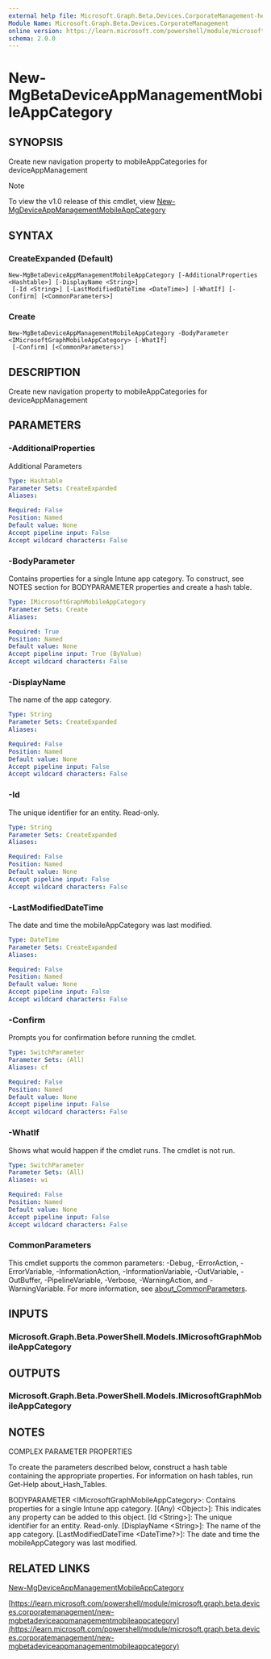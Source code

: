 ```yaml
---
external help file: Microsoft.Graph.Beta.Devices.CorporateManagement-help.xml
Module Name: Microsoft.Graph.Beta.Devices.CorporateManagement
online version: https://learn.microsoft.com/powershell/module/microsoft.graph.beta.devices.corporatemanagement/new-mgbetadeviceappmanagementmobileappcategory
schema: 2.0.0
---
```


# New-MgBetaDeviceAppManagementMobileAppCategory

## SYNOPSIS
Create new navigation property to mobileAppCategories for deviceAppManagement

> [!NOTE]
> To view the v1.0 release of this cmdlet, view [New-MgDeviceAppManagementMobileAppCategory](/powershell/module/Microsoft.Graph.Devices.CorporateManagement/New-MgDeviceAppManagementMobileAppCategory?view=graph-powershell-1.0)

## SYNTAX

### CreateExpanded (Default)
```
New-MgBetaDeviceAppManagementMobileAppCategory [-AdditionalProperties <Hashtable>] [-DisplayName <String>]
 [-Id <String>] [-LastModifiedDateTime <DateTime>] [-WhatIf] [-Confirm] [<CommonParameters>]
```

### Create
```
New-MgBetaDeviceAppManagementMobileAppCategory -BodyParameter <IMicrosoftGraphMobileAppCategory> [-WhatIf]
 [-Confirm] [<CommonParameters>]
```

## DESCRIPTION
Create new navigation property to mobileAppCategories for deviceAppManagement

## PARAMETERS

### -AdditionalProperties
Additional Parameters

```yaml
Type: Hashtable
Parameter Sets: CreateExpanded
Aliases:

Required: False
Position: Named
Default value: None
Accept pipeline input: False
Accept wildcard characters: False
```

### -BodyParameter
Contains properties for a single Intune app category.
To construct, see NOTES section for BODYPARAMETER properties and create a hash table.

```yaml
Type: IMicrosoftGraphMobileAppCategory
Parameter Sets: Create
Aliases:

Required: True
Position: Named
Default value: None
Accept pipeline input: True (ByValue)
Accept wildcard characters: False
```

### -DisplayName
The name of the app category.

```yaml
Type: String
Parameter Sets: CreateExpanded
Aliases:

Required: False
Position: Named
Default value: None
Accept pipeline input: False
Accept wildcard characters: False
```

### -Id
The unique identifier for an entity.
Read-only.

```yaml
Type: String
Parameter Sets: CreateExpanded
Aliases:

Required: False
Position: Named
Default value: None
Accept pipeline input: False
Accept wildcard characters: False
```

### -LastModifiedDateTime
The date and time the mobileAppCategory was last modified.

```yaml
Type: DateTime
Parameter Sets: CreateExpanded
Aliases:

Required: False
Position: Named
Default value: None
Accept pipeline input: False
Accept wildcard characters: False
```

### -Confirm
Prompts you for confirmation before running the cmdlet.

```yaml
Type: SwitchParameter
Parameter Sets: (All)
Aliases: cf

Required: False
Position: Named
Default value: None
Accept pipeline input: False
Accept wildcard characters: False
```

### -WhatIf
Shows what would happen if the cmdlet runs.
The cmdlet is not run.

```yaml
Type: SwitchParameter
Parameter Sets: (All)
Aliases: wi

Required: False
Position: Named
Default value: None
Accept pipeline input: False
Accept wildcard characters: False
```

### CommonParameters
This cmdlet supports the common parameters: -Debug, -ErrorAction, -ErrorVariable, -InformationAction, -InformationVariable, -OutVariable, -OutBuffer, -PipelineVariable, -Verbose, -WarningAction, and -WarningVariable. For more information, see [about_CommonParameters](http://go.microsoft.com/fwlink/?LinkID=113216).

## INPUTS

### Microsoft.Graph.Beta.PowerShell.Models.IMicrosoftGraphMobileAppCategory
## OUTPUTS

### Microsoft.Graph.Beta.PowerShell.Models.IMicrosoftGraphMobileAppCategory
## NOTES
COMPLEX PARAMETER PROPERTIES

To create the parameters described below, construct a hash table containing the appropriate properties.
For information on hash tables, run Get-Help about_Hash_Tables.

BODYPARAMETER \<IMicrosoftGraphMobileAppCategory\>: Contains properties for a single Intune app category.
  \[(Any) \<Object\>\]: This indicates any property can be added to this object.
  \[Id \<String\>\]: The unique identifier for an entity.
Read-only.
  \[DisplayName \<String\>\]: The name of the app category.
  \[LastModifiedDateTime \<DateTime?\>\]: The date and time the mobileAppCategory was last modified.

## RELATED LINKS
[New-MgDeviceAppManagementMobileAppCategory](/powershell/module/Microsoft.Graph.Devices.CorporateManagement/New-MgDeviceAppManagementMobileAppCategory?view=graph-powershell-1.0)

[https://learn.microsoft.com/powershell/module/microsoft.graph.beta.devices.corporatemanagement/new-mgbetadeviceappmanagementmobileappcategory](https://learn.microsoft.com/powershell/module/microsoft.graph.beta.devices.corporatemanagement/new-mgbetadeviceappmanagementmobileappcategory)



